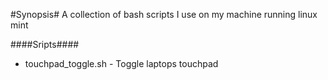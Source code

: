 #Synopsis#
A collection of bash scripts I use on my machine running linux mint

####Sripts####
- touchpad_toggle.sh - Toggle laptops touchpad
